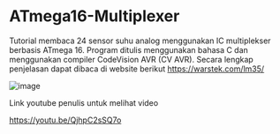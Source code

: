 # ATmega16-Multiplexer
Tutorial membaca 24 sensor suhu analog menggunakan IC multiplekser berbasis ATmega 16. Program ditulis menggunakan bahasa C dan menggunakan compiler CodeVision AVR (CV AVR). Secara lengkap penjelasan dapat dibaca di website berikut https://warstek.com/lm35/

![image](https://user-images.githubusercontent.com/17795544/113720496-e57b3b80-9718-11eb-9054-e0dbb6606744.png)

Link youtube penulis untuk melihat video

https://youtu.be/QjhpC2sSQ7o

